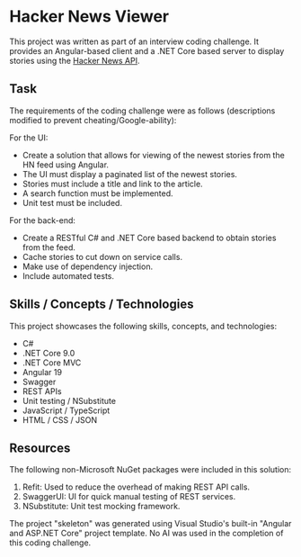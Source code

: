 # Hacker News Viewer

This project was written as part of an interview coding challenge. It provides an Angular-based client and a .NET Core based server to display stories using the [Hacker News API](https://github.com/HackerNews/API).

## Task

The requirements of the coding challenge were as follows (descriptions modified to prevent cheating/Google-ability):

For the UI:
* Create a solution that allows for viewing of the newest stories from the HN feed using Angular.
* The UI must display a paginated list of the newest stories.
* Stories must include a title and link to the article.
* A search function must be implemented.
* Unit test must be included.

For the back-end:
* Create a RESTful C# and .NET Core based backend to obtain stories from the feed.
* Cache stories to cut down on service calls.
* Make use of dependency injection.
* Include automated tests.

## Skills / Concepts / Technologies

This project showcases the following skills, concepts, and technologies:

* C#
* .NET Core 9.0
* .NET Core MVC
* Angular 19
* Swagger
* REST APIs
* Unit testing / NSubstitute
* JavaScript / TypeScript
* HTML / CSS / JSON

## Resources

The following non-Microsoft NuGet packages were included in this solution:

1. Refit: Used to reduce the overhead of making REST API calls.
2. SwaggerUI: UI for quick manual testing of REST services.
3. NSubstitute: Unit test mocking framework.

The project "skeleton" was generated using Visual Studio's built-in "Angular and ASP.NET Core" project template. No AI was used in the completion of this coding challenge.
